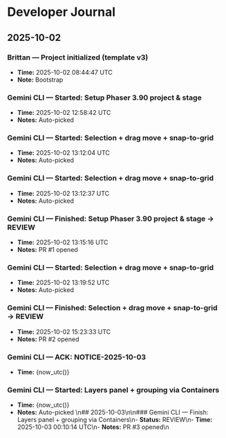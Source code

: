 # Developer Journal

## 2025-10-02
### Brittan — Project initialized (template v3)
- **Time:** 2025-10-02 08:44:47 UTC
- **Note:** Bootstrap

### Gemini CLI — Started: Setup Phaser 3.90 project & stage
- **Time:** 2025-10-02 12:58:42 UTC
- **Notes:** Auto-picked

### Gemini CLI — Started: Selection + drag move + snap-to-grid
- **Time:** 2025-10-02 13:12:04 UTC
- **Notes:** Auto-picked

### Gemini CLI — Started: Selection + drag move + snap-to-grid
- **Time:** 2025-10-02 13:12:37 UTC
- **Notes:** Auto-picked

### Gemini CLI — Finished: Setup Phaser 3.90 project & stage → REVIEW
- **Time:** 2025-10-02 13:15:16 UTC
- **Notes:** PR #1 opened

### Gemini CLI — Started: Selection + drag move + snap-to-grid
- **Time:** 2025-10-02 13:19:52 UTC
- **Notes:** Auto-picked

### Gemini CLI — Finished: Selection + drag move + snap-to-grid → REVIEW
- **Time:** 2025-10-02 15:23:33 UTC
- **Notes:** PR #2 opened
### Gemini CLI — ACK: NOTICE-2025-10-03
- **Time:** {now_utc()}

### Gemini CLI — Started: Layers panel + grouping via Containers
- **Time:** {now_utc()}
- **Notes:** Auto-picked
\n## 2025-10-03\n\n### Gemini CLI — Finish: Layers panel + grouping via Containers\n- **Status:** REVIEW\n- **Time:** 2025-10-03 00:10:14 UTC\n- **Notes:** PR #3 opened\n